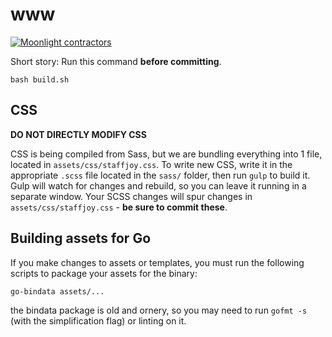 # www

[![Moonlight contractors](https://www.moonlightwork.com/shields/html.svg)](https://www.moonlightwork.com/for/html?referredByUserID=1&referralProgram=maintainer&referrerName=Staffjoy)

Short story: Run this command **before committing**.

```
bash build.sh
```

## CSS

**DO NOT DIRECTLY MODIFY CSS**

CSS is being compiled from Sass, but we are bundling everything into 1 file, located in `assets/css/staffjoy.css`. To write new CSS, write it in the appropriate `.scss` file located in the `sass/` folder, then run ```gulp``` to build it. Gulp will watch for changes and rebuild, so you can leave it running in a separate window. Your SCSS changes will spur changes in `assets/css/staffjoy.css` - **be sure to commit these**.

## Building assets for Go

If you make changes to assets or templates, you must run the following scripts to package your assets for the binary:

```
go-bindata assets/...
```

the bindata package is old and ornery, so you may need to run `gofmt -s` (with the simplification flag) or linting on it.


